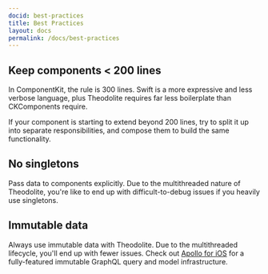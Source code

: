 ```yaml
---
docid: best-practices
title: Best Practices
layout: docs
permalink: /docs/best-practices
---
```


## Keep components < 200 lines

In ComponentKit, the rule is 300 lines. Swift is a more expressive and less verbose language, plus Theodolite requires far less boilerplate than CKComponents require.

If your component is starting to extend beyond 200 lines, try to split it up into separate responsibilities, and compose them to build the same functionality.

## No singletons

Pass data to components explicitly. Due to the multithreaded nature of Theodolite, you're like to end up with difficult-to-debug issues if you heavily use singletons.

## Immutable data

Always use immutable data with Theodolite. Due to the multithreaded lifecycle, you'll end up with fewer issues. Check out [Apollo for iOS](http://dev.apollodata.com/ios/) for a fully-featured immutable GraphQL query and model infrastructure.
